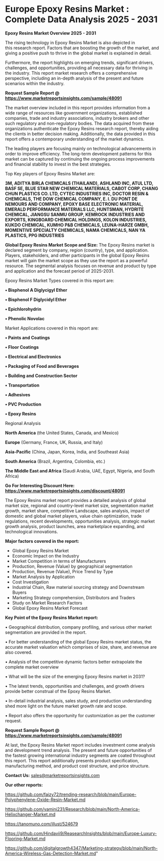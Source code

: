 # Europe Epoxy Resins Market : Complete Data Analysis 2025 - 2031

<Strong> Epoxy Resins Market Overview 2025 - 2031</strong>

The rising technology in Epoxy Resins Market is also depicted in this research report. Factors that are boosting the growth of the market, and giving a positive push to thrive in the global market is explained in detail.

Furthermore, the report highlights on emerging trends, significant drivers, challenges, and opportunities, providing all necessary data for thriving in the industry. This report market research offers a comprehensive perspective, including an in-depth analysis of the present and future scenarios within the industry.

<strong>Request Sample Report @ <a href=https://www.marketreportsinsights.com/sample/48091>https://www.marketreportsinsights.com/sample/48091</a></strong>

The market overview included in this report provides information from a wide range of resources like government organizations, established companies, trade and industry associations, industry brokers and other such regulatory and non-regulatory bodies. The data acquired from these organizations authenticate the Epoxy Resins research report, thereby aiding the clients in better decision making. Additionally, the data provided in this report offers a contemporary understanding of the market dynamics.

The leading players are focusing mainly on technological advancements in order to improve efficiency. The long-term development patterns for this market can be captured by continuing the ongoing process improvements and financial stability to invest in the best strategies.

Top Key players of Epoxy Resins Market are:

<strong>3M, ADITYA BIRLA CHEMICALS (THAILAND), ASHLAND INC, ATUL LTD, BASF SE, BLUE STAR NEW CHEMICAL MATERIALS, CABOT CORP, CHANG CHUN PLASTICS CO. LTD, CYTEC INDUSTRIES INC, DOCTOR RESIN & CHEMICALS, THE DOW CHEMICAL COMPANY, E. I. DU PONT DE NEMOURS AND COMPANY, EPOXY BASE ELECTRONIC MATERIAL, EMERALD PERFORMANCE MATERIALS LLC, HUNTSMAN, HYDRITE CHEMICAL, JIANGSU SANMU GROUP, KEMROCK INDUSTRIES AND EXPORTS, KINGBOARD CHEMICAL HOLDINGS, KOLON INDUSTRIES, KUKDO CHEMICAL, KUMHO P&B CHEMICALS, LEUNA-HARZE GMBH, MOMENTIVE SPECIALTY CHEMICALS, NAMA CHEMICALS, NAN YA PLASTICS, PPG INDUSTRIES</strong>

<strong><b>Global Epoxy Resins Market Scope and Size:</b></strong>
The Epoxy Resins market is declared segment by company, region (country), type, and application. Players, stakeholders, and other participants in the global Epoxy Resins market will gain the market scope as they use the report as a powerful resource. The segmental analysis focuses on revenue and product by type and application and the forecast period of 2025-2031.

Epoxy Resins Market Types covered in this report are:

<strong>•  Bisphenol A Diglycigyl Ether

•  Bisphenol F Diglycidyl Ether

•  Epichlorohydrin

•  Phenolic Novolac</strong>

Market Applications covered in this report are:

<strong>•  Paints and Coatings

•  Floor Coatings

•  Electrical and Electronics

•  Packaging of Food and Beverages

•  Building and Construction Sector

•  Transportation

•  Adhesives

•  PVC Production

•  Epoxy Resins</strong> 

Regional Analysis

<strong>North America</strong> (the United States, Canada, and Mexico)

<strong>Europe</strong> (Germany, France, UK, Russia, and Italy)

<strong>Asia-Pacific</strong> (China, Japan, Korea, India, and Southeast Asia)

<strong>South America</strong> (Brazil, Argentina, Colombia, etc.)

<strong>The Middle East and Africa</strong> (Saudi Arabia, UAE, Egypt, Nigeria, and South Africa)

<strong>Go For Interesting Discount Here: <a href=https://www.marketreportsinsights.com/discount/48091>https://www.marketreportsinsights.com/discount/48091</a></strong>

The Epoxy Resins market report provides a detailed analysis of global market size, regional and country-level market size, segmentation market growth, market share, competitive Landscape, sales analysis, impact of domestic and global market players, value chain optimization, trade regulations, recent developments, opportunities analysis, strategic market growth analysis, product launches, area marketplace expanding, and technological innovations.

<strong><b>Major factors covered in the report:</b></strong>
<ul>
  <li>Global Epoxy Resins Market </li>
  <li>Economic Impact on the Industry</li>
  <li>Market Competition in terms of Manufacturers</li>
  <li>Production, Revenue (Value) by geographical segmentation</li>
  <li>Production, Revenue (Value), Price Trend by Type</li>
  <li>Market Analysis by Application</li>
  <li>Cost Investigation</li>
  <li>Industrial Chain, Raw material sourcing strategy and Downstream Buyers</li>
  <li>Marketing Strategy comprehension, Distributors and Traders</li>
  <li>Study on Market Research Factors</li>
  <li>Global Epoxy Resins Market Forecast</li>
</ul>

<strong><b>Key Point of the Epoxy Resins Market report:</b></strong>

• Geographical distribution, company profiling, and various other market segmentation are provided in the report.

• For better understanding of the global Epoxy Resins market status, the accurate market valuation which comprises of size, share, and revenue are also covered.

• Analysis of the competitive dynamic factors better extrapolate the complete market overview

• What will be the size of the emerging Epoxy Resins market in 2031?

• The latest trends, opportunities and challenges, and growth drivers provide better construal of the Epoxy Resins Market.

• In-detail industrial analysis, sales study, and production understanding shed more light on the future market growth rate and scope.

• Report also offers the opportunity for customization as per the customer request.

<strong>Request Sample Report @ <a href=https://www.marketreportsinsights.com/sample/48091>https://www.marketreportsinsights.com/sample/48091</a></strong>

At last, the Epoxy Resins Market report includes investment come analysis and development trend analysis. The present and future opportunities of the fastest growing international industry segments are coated throughout this report. This report additionally presents product specification, manufacturing method, and product cost structure, and price structure.

<strong>Contact Us:</strong>
sales@marketreportsinsights.com

<strong>Our other reports:</strong>

<a href=https://github.com/faizy72/trending-research/blob/main/Europe-Polyphenylene-Oxide-Resin-Market.md>https://github.com/faizy72/trending-research/blob/main/Europe-Polyphenylene-Oxide-Resin-Market.md</a>

<a href=https://github.com/yamini231/Research/blob/main/North-America-Helixchanger-Market.md>https://github.com/yamini231/Research/blob/main/North-America-Helixchanger-Market.md</a>

<a href=https://tanomuno.com/illust/524679>https://tanomuno.com/illust/524679</a>

<a href=https://github.com/Hindavii9/ReasearchInsights/blob/main/Europe-Luxury-Flooring-Market.md>https://github.com/Hindavii9/ReasearchInsights/blob/main/Europe-Luxury-Flooring-Market.md</a>

<a href=https://github.com/digitalgrowth4347/Marketing-strategy/blob/main/North-America-Wireless-Gas-Detection-Market.md>https://github.com/digitalgrowth4347/Marketing-strategy/blob/main/North-America-Wireless-Gas-Detection-Market.md</a>"
